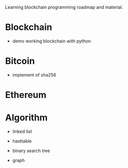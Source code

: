 Learning blockchain programming roadmap and material.



# Blockchain

* demo  working blockchain with python



# Bitcoin

* implement of sha256


# Ethereum

# Algorithm

- linked list

- hasttable

- binary search tree

- graph

  